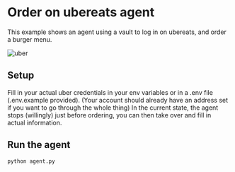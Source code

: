 # Order on ubereats agent

This example shows an agent using a vault to log in on ubereats, and order a burger menu.

![uber](https://github.com/user-attachments/assets/5eccd466-0205-43a3-8d66-fcf02308dfbe)


## Setup

Fill in your actual uber credentials in your env variables or in a .env file (.env.example provided).
(Your account should already have an address set if you want to go through the whole thing)
In the current state, the agent stops (willingly) just before ordering, you can then take over and fill in actual information.

## Run the agent

```bash
python agent.py
```
